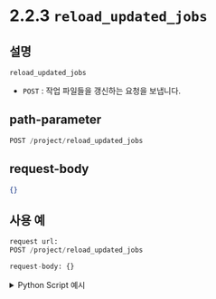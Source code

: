 # 2.2.3 `reload_updated_jobs`

## 설명

`reload_updated_jobs`

- `POST` : 작업 파일들을 갱신하는 요청을 보냅니다.

## path-parameter

```python
POST /project/reload_updated_jobs
```

## request-body

```json
{}
```

## 사용 예

```python
request url:
POST /project/reload_updated_jobs

request-body: {}
```
<details><summary>Python Script 예시</summary>

- 응답되는 HTTP 상태 코드는 [이곳](https://developer.mozilla.org/en-US/docs/Web/HTTP/Status/200)을 참조해주십시오.
```python
# test.py
import requests 

def post_reload_updated_jobs() -> int:
	base_url		= 'http://192.168.1.150:8888'
	path_parameter	= '/project/reload_updated_jobs'
	head            = {'Content-Type': 'application/json; charset=utf-8'}
	body 			= {}

	response = requests.post(url = base_url + path_parameter, headers = head, json = body)

	return response.status_code

print(f"response: {post_reload_updated_jobs()}")
```
```sh
$python test.py
response: 200 
```
</details>
